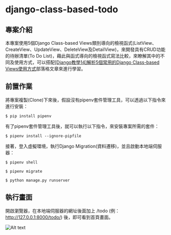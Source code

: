 # django-class-based-todo #

## 專案介紹 ##

本專案使用5個Django Class-based Views類別導向的檢視函式(ListView、CreateView、UpdateView、DeleteView及DetailView)，來開發具有CRUD功能的待辦清單(To Do List)，藉此與函式導向的檢視函式寫法比較，來瞭解其中的不同及使用方式，可以搭配[[Django教學14]解析5個常用的Django Class-based Views使用方式](https://www.learncodewithmike.com/2020/04/django-class-based-views.html)部落格文章來進行學習。

## 前置作業 ##

將專案複製(Clone)下來後，假設沒有pipenv套件管理工具，可以透過以下指令來進行安裝：

`$ pip install pipenv`

有了pipenv套件管理工具後，就可以執行以下指令，來安裝專案所需的套件：

`$ pipenv install --ignore-pipfile`

接著，登入虛擬環境，執行Django Migration(資料遷移)，並且啟動本地端伺服器：

`$ pipenv shell`

`$ pipenv migrate`

`$ python manage.py runserver`

## 執行畫面 ##

開啟瀏覽器，在本地端伺服器的網址後面加上 /todo (例：http://127.0.0.1:8000/todo/) 後，即可看到首頁畫面。

![Alt text](https://1.bp.blogspot.com/-T30MCv-NYjI/XqV6n0D3NoI/AAAAAAAACB0/xQqmYPFEYnYvON7bTBr7Y6tz4izdy3myQCPcBGAsYHg/s1600/django_class_based_views.PNG "Optional title")